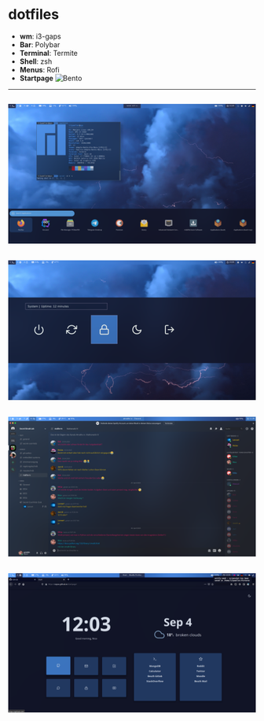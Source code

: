 # dotfiles
* **wm**: i3-gaps
* **Bar**: Polybar
* **Terminal**: Termite
* **Shell**: zsh
* **Menus**: Rofi 
* **Startpage** ![Bento](https://github.com/MiguelRAvila/Bento)

---
![pic1](screenshots/pic1.png)
---
![pic3](screenshots/pic3.png)
---
![pic2](screenshots/pic2.png)
---
![pic4](screenshots/pic4.png)
---
